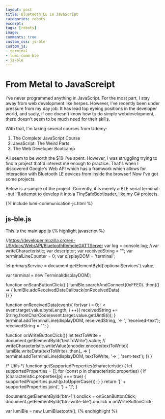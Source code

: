 ```yaml
---
layout: post
title: Bluetooth LE in JavaScript
categories: robots
excerpt:
tags: [robots]
image:
comments: true
custom_css: js-ble
custom_js: 
- terminal  
- lumi-comm-ble
- js-ble
---
```


# From Metal to JavaScreipt

I've never programmed anything in JavaScript.  For the most part, I stay away from web development like herpes.  However, I've recently been under pressure from my day job.  It has lead top eyeing positions in the developer world, and sadly, if one doesn't know how to do simple webdevelopment, there doesn't seem to be much need for their skills.

With that, I'm taking several courses from Udemy:

1. The Complete JavaScript Course
2. JavaScript: The Weird Parts
3. The Web Developer Bootcamp

All seem to be worth the $10 I've spent.  However, I was struggling trying to find a project that'd interest me enough to practice.  That's when I discovered Google's Web API which has a framwork which allows for interaction with Bluetooth LE devices from inside the browser!  Now I've got some projects.  

Below is a sample of the project.  Currently, it is merely a BLE serial terminal--but I'll attempt to develop it into a TinySafeBootloader, like my C# projects.

{% include lumi-communication-js.html %}


## js-ble.js ## 

This is the main app.js
{% highlight javascript %}

//https://developer.mozilla.org/en-US/docs/Web/API/BluetoothRemoteGATTServer
var log = console.log;
//var writeCharacteristic;
var descriptor;
var receivedString = "";
var terminalLineCounter = 0;
var displayDOM = 'terminal';

let primaryService = document.getElementById('optionalServices').value;

var terminal = new Terminal(displayDOM);

function onScanButtonClick() {
    lumiBle.searchAndConnect(0xFFE0).
    then(() => {
        lumiBle.addReceivedDataCallback(onReceivedData)     
    })
}

function onReceivedData(event){
    for(var i = 0; i < event.target.value.byteLength; i ++){
        receivedString += String.fromCharCode(event.target.value.getUint8(i));
    }
    terminal.addTerminalLine(displayDOM, receivedString, '<- ', 'received-text');
    receivedString = "";
}

function onWriteButtonClick(){
    let textToWrite = document.getElementById('textToWrite').value;
//        writeCharacteristic.writeValue(encoder.encode(textToWrite))
    lumiBle.writeData(textToWrite)
    .then(_ => {
        terminal.addTerminalLine(displayDOM, textToWrite, '-> ', 'sent-text');
    })
}

/* Utils */
function getSupportedProperties(characteristic) {
  let supportedProperties = [];
  for (const p in characteristic.properties) {
    if (characteristic.properties[p] === true) {
      supportedProperties.push(p.toUpperCase());
    }
  }
  return '[' + supportedProperties.join(', ') + ']';
}

document.getElementById('btn-1').onclick = onScanButtonClick;
document.getElementById('btn-write-ble').onclick = onWriteButtonClick;

var lumiBle = new LumiBluetooth();
{% endhighlight %}



